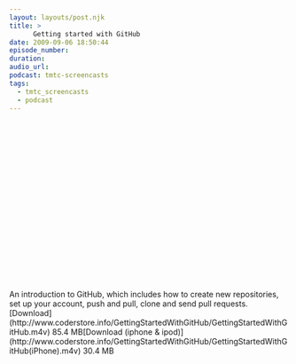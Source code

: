 ```yaml
---
layout: layouts/post.njk
title: >
      Getting started with GitHub
date: 2009-09-06 18:50:44
episode_number: 
duration: 
audio_url: 
podcast: tmtc-screencasts
tags: 
  - tmtc_screencasts
  - podcast
---
```


<object width="540" height="305"><param name="allowfullscreen" value="true">
<param name="allowscriptaccess" value="always">
<param name="movie" value="http://vimeo.com/moogaloop.swf?clip_id=6457780&amp;server=vimeo.com&amp;show_title=1&amp;show_byline=1&amp;show_portrait=0&amp;color=&amp;fullscreen=1">
<embed src="http://vimeo.com/moogaloop.swf?clip_id=6457780&amp;server=vimeo.com&amp;show_title=1&amp;show_byline=1&amp;show_portrait=0&amp;color=&amp;fullscreen=1" type="application/x-shockwave-flash" allowfullscreen="true" allowscriptaccess="always" width="540" height="305"></embed></object>An introduction to GitHub, which includes how to create new repositories, set up your account, push and pull, clone and send pull requests.[Download](http://www.coderstore.info/GettingStartedWithGitHub/GettingStartedWithGitHub.m4v) 85.4 MB[Download (iphone & ipod)](http://www.coderstore.info/GettingStartedWithGitHub/GettingStartedWithGitHub(iPhone).m4v) 30.4 MB
